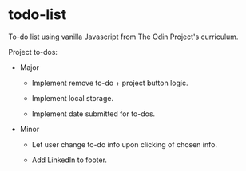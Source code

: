 # todo-list


To-do list using vanilla Javascript from The Odin Project's curriculum.

Project to-dos:

- Major

    - Implement remove to-do + project button logic.

    - Implement local storage.

    - Implement date submitted for to-dos.


- Minor

    - Let user change to-do info upon clicking of chosen info.

    - Add LinkedIn to footer.

